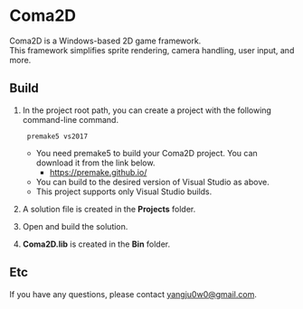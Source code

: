 # Coma2D
Coma2D is a Windows-based 2D game framework.  
This framework simplifies sprite rendering, camera handling, user input, and more.

## Build
1. In the project root path, you can create a project with the following command-line command.

		premake5 vs2017
	- You need premake5 to build your Coma2D project. You can download it from the link below.
		- <https://premake.github.io/>
	- You can build to the desired version of Visual Studio as above.
	- This project supports only Visual Studio builds.

2. A solution file is created in the **Projects** folder.
3. Open and build the solution.
4. **Coma2D.lib** is created in the **Bin** folder.

## Etc
If you have any questions, please contact <yangju0w0@gmail.com>.